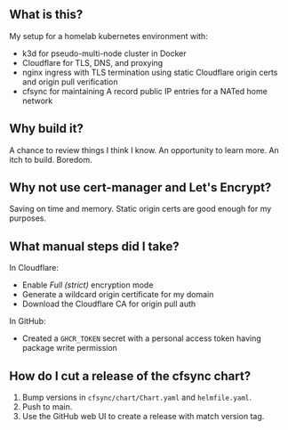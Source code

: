 ## What is this?

My setup for a homelab kubernetes environment with:

- k3d for pseudo-multi-node cluster in Docker
- Cloudflare for TLS, DNS, and proxying
- nginx ingress with TLS termination using static Cloudflare origin certs and origin pull
  verification
- cfsync for maintaining A record public IP entries for a NATed home network

## Why build it?

A chance to review things I think I know. An opportunity to learn more. An itch to build. Boredom.

## Why not use cert-manager and Let's Encrypt?

Saving on time and memory. Static origin certs are good enough for my purposes.

## What manual steps did I take?

In Cloudflare:

- Enable _Full (strict)_ encryption mode
- Generate a wildcard origin certificate for my domain
- Download the Cloudflare CA for origin pull auth

In GitHub:

- Created a `GHCR_TOKEN` secret with a personal access token having package write permission

## How do I cut a release of the cfsync chart?

1. Bump versions in `cfsync/chart/Chart.yaml` and `helmfile.yaml`.
2. Push to main.
3. Use the GitHub web UI to create a release with match version tag.

